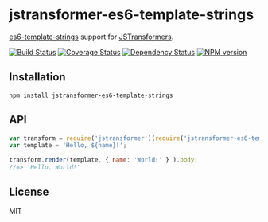# jstransformer-es6-template-strings

[es6-template-strings](https://github.com/medikoo/es6-template-strings) support for [JSTransformers](http://github.com/jstransformers).

[![Build Status](https://img.shields.io/travis/jstransformers/jstransformer-es6-template-strings/master.svg)](https://travis-ci.org/jstransformers/jstransformer-es6-template-strings)
[![Coverage Status](https://img.shields.io/coveralls/jstransformers/jstransformer-es6-template-strings/master.svg)](https://coveralls.io/r/jstransformers/jstransformer-es6-template-strings?branch=master)
[![Dependency Status](https://img.shields.io/david/jstransformers/jstransformer-es6-template-strings/master.svg)](http://david-dm.org/jstransformers/jstransformer-es6-template-strings)
[![NPM version](https://img.shields.io/npm/v/jstransformer-es6-template-strings.svg)](https://www.npmjs.org/package/jstransformer-es6-template-strings)

## Installation

    npm install jstransformer-es6-template-strings

## API

```js
var transform = require('jstransformer')(require('jstransformer-es6-template-strings'));
var template = 'Hello, ${name}!';

transform.render(template, { name: 'World!' } ).body;
//=> 'Hello, World!'
```

## License

MIT
